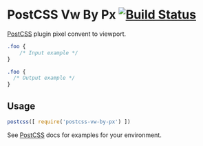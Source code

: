 # PostCSS Vw By Px [![Build Status][ci-img]][ci]

[PostCSS] plugin pixel convent to viewport.

[PostCSS]: https://github.com/postcss/postcss
[ci-img]:  https://travis-ci.org/alowkeyguy/postcss-vw-by-px.svg
[ci]:      https://travis-ci.org/alowkeyguy/postcss-vw-by-px

```css
.foo {
    /* Input example */
}
```

```css
.foo {
  /* Output example */
}
```

## Usage

```js
postcss([ require('postcss-vw-by-px') ])
```

See [PostCSS] docs for examples for your environment.
